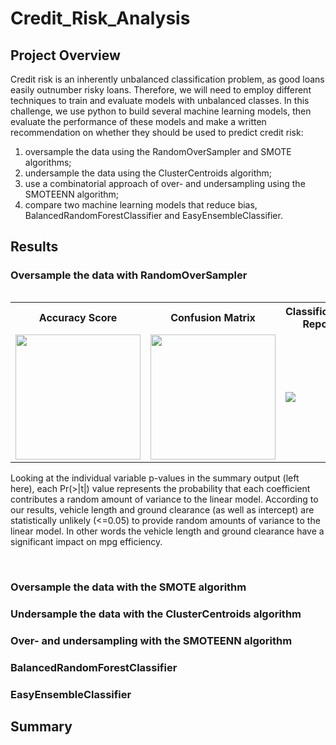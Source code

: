 # Credit_Risk_Analysis

## Project Overview

Credit risk is an inherently unbalanced classification problem, as good loans easily outnumber risky loans. Therefore, we will need to employ different techniques to train and evaluate models with unbalanced classes. In this challenge, we use python to build several machine learning models, then evaluate the performance of these models and make a written recommendation on whether they should be used to predict credit risk:

1. oversample the data using the RandomOverSampler and SMOTE algorithms;
2. undersample the data using the ClusterCentroids algorithm;
3. use a combinatorial approach of over- and undersampling using the SMOTEENN algorithm;
4. compare two machine learning models that reduce bias, BalancedRandomForestClassifier and EasyEnsembleClassifier.


## Results

### Oversample the data with RandomOverSampler

<table align="left">
  <tr height=50px>
    <th>Accuracy Score</th>
    <th>Confusion Matrix</th>
    <th>Classification Report</th>
  </tr>
  <tr>
    <td> <img src='Resources/AccScore.png' height='200'>
    <td> <img src='Resources/ConfMatrix.png' height='200'>
    <td> <img src='Resources/ClassReport.png height='200'>
  </tr>
</table>
  
  
Looking at the individual variable p-values in the summary output (left here), each Pr(>|t|) value represents the probability that each coefficient contributes a random amount of variance to the linear model. According to our results, vehicle length and ground clearance (as well as intercept) are statistically unlikely (<=0.05) to provide random amounts of variance to the linear model. In other words the vehicle length and ground clearance have a significant impact on mpg efficiency.

<br clear="left"/>

### Oversample the data with the SMOTE algorithm


### Undersample the data with the ClusterCentroids algorithm


### Over- and undersampling with the SMOTEENN algorithm


### BalancedRandomForestClassifier


### EasyEnsembleClassifier



## Summary

